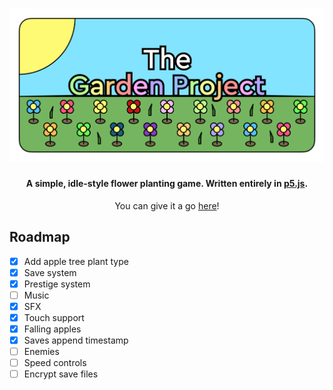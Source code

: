 <h1 align="center"><img src="assets/sprites/Banner.png"/></h1>
<h4 align="center">A simple, idle-style flower planting game. Written entirely in <a href="http://p5js.org">p5.js</a>.</h4>
<p align="center">You can give it a go <a href="https://squigglesdev.github.io/Garden-Project">here</a>!</p>

## Roadmap
- [x] Add apple tree plant type
- [x] Save system
- [x] Prestige system
- [ ] Music
- [x] SFX
- [x] Touch support
- [x] Falling apples
- [x] Saves append timestamp
- [ ] Enemies
- [ ] Speed controls
- [ ] Encrypt save files